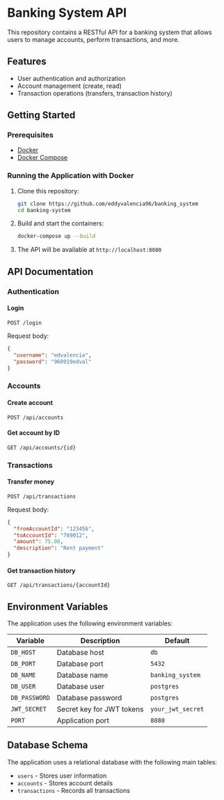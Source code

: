 # Banking System API

This repository contains a RESTful API for a banking system that allows users to manage accounts, perform transactions, and more.

## Features

- User authentication and authorization
- Account management (create, read)
- Transaction operations (transfers, transaction history)

## Getting Started

### Prerequisites

- [Docker](https://www.docker.com/get-started)
- [Docker Compose](https://docs.docker.com/compose/install/)

### Running the Application with Docker

1. Clone this repository:
   ```bash
   git clone https://github.com/eddyvalencia96/banking_system
   cd banking-system
   ```

2. Build and start the containers:
   ```bash
   docker-compose up --build
   ```

3. The API will be available at `http://localhost:8080`

## API Documentation

### Authentication

#### Login
```
POST /login
```
Request body:
```json
{
  "username": "edvalencia",
  "password": "960919edval"
}
```

### Accounts

#### Create account
```
POST /api/accounts
```

#### Get account by ID
```
GET /api/accounts/{id}
```

### Transactions

#### Transfer money
```
POST /api/transactions
```
Request body:
```json
{
  "fromAccountId": "123456",
  "toAccountId": "789012",
  "amount": 75.00,
  "description": "Rent payment"
}
```

#### Get transaction history
```
GET /api/transactions/{accountId}
```

## Environment Variables

The application uses the following environment variables:

| Variable | Description | Default |
|----------|-------------|---------|
| `DB_HOST` | Database host | `db` |
| `DB_PORT` | Database port | `5432` |
| `DB_NAME` | Database name | `banking_system` |
| `DB_USER` | Database user | `postgres` |
| `DB_PASSWORD` | Database password | `postgres` |
| `JWT_SECRET` | Secret key for JWT tokens | `your_jwt_secret` |
| `PORT` | Application port | `8080` |

## Database Schema

The application uses a relational database with the following main tables:
- `users` - Stores user information
- `accounts` - Stores account details
- `transactions` - Records all transactions
